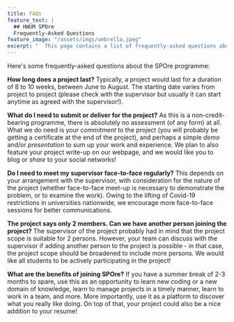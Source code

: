 ```yaml
---
title: FAQs
feature_text: |
  ## HWUM SPOre
  Frequently-Asked Questions
feature_image: "/assets/imgs/umbrella.jpeg"
excerpt: "  This page contains a list of frequently-asked questions about the SPOre programme."
---
```


Here's some frequently-asked questions about the SPOre programme:

**How long does a project last?**
Typically, a project would last for a duration of 8 to 10 weeks, between June to August. The starting date varies from project to project (please check with the supervisor but usually it can start anytime as agreed with the supervisor!).

**What do I need to submit or deliver for the project?**
As this is a non-credit-bearing programme, there is absolutely no assessment (of any form) at all. What we do need is your _commitment_ to the project (you will probably be getting a certificate at the end of the project), and perhaps a simple _demo_ and/or _presentation_ to sum up your work and experience. We plan to also feature your project write-up on our webpage, and we would like you to blog or _share_ to your social networks!

**Do I need to meet my supervisor face-to-face regularly?**
This depends on your arrangement with the supervisor, with consideration for the nature of the project (whether face-to-face meet-up is necessary to demonstrate the problem, or to examine the work). Owing to the lifting of Covid-19 restrictions in universities nationwide, we encourage more face-to-face sessions for better communications.

**The project says only 2 members. Can we have another person joining the project?**
The supervisor of the project probably had in mind that the project scope is suitable for 2 persons. However, your team can discuss with the supervisor if adding another person to the project is possible - in that case, the project scope should be broadened to include more persons. We would like all students to be actively participating in the project!

**What are the benefits of joining SPOre?**
If you have a summer break of 2-3 months to spare, use this as an opportunity to learn new coding or a new domain of knowledge, learn to manage projects in a timely manner, learn to work in a team, and more. More importantly, use it as a platform to discover what you really like doing. On top of that, your project could also be a nice addition to your resume!
